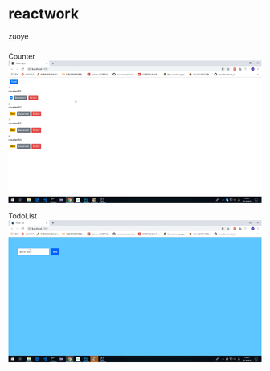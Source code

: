 # reactwork
zuoye
### 
Counter 
![image](https://github.com/wangzilong1997/reactwork/blob/master/counters.gif)

TodoList
![image](https://github.com/wangzilong1997/reactwork/blob/master/todolist.gif)
